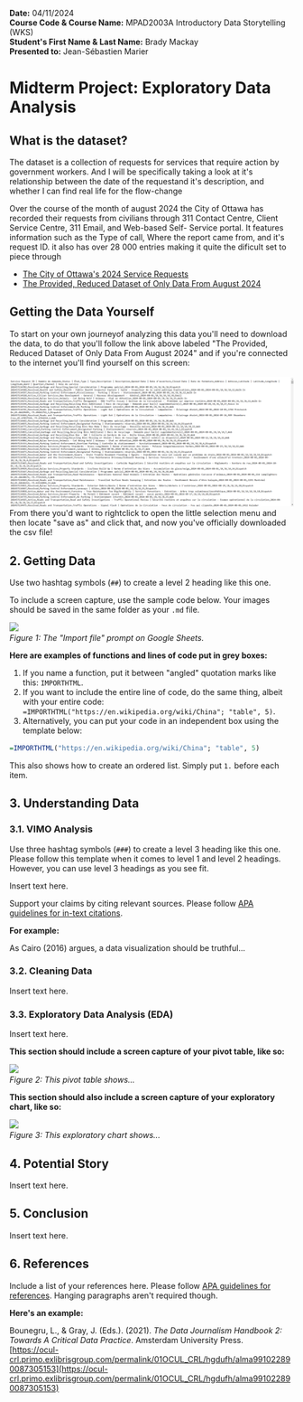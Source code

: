 **Date:** 04/11/2024 <br>
**Course Code & Course Name:** MPAD2003A Introductory Data Storytelling (WKS)<br>
**Student's First Name & Last Name:** Brady Mackay<br> 
**Presented to:** Jean-Sébastien Marier<br>

# Midterm Project: Exploratory Data Analysis


## What is the dataset? <br>
The dataset is a collection of requests for services that require action by government workers. And I will be specifically taking a look at it's relationship between the date of the requestand it's description, and whether I can find real life for the flow-change <br>

Over the course of the month of august 2024 the City of Ottawa has recorded their requests from civilians through 311 Contact Centre, Client Service Centre, 311 Email, and Web-based Self- Service portal. It features information such as the Type of call, Where the report came from, and it's request ID. it also has over 28 000 entries making it quite the dificult set to piece through

* [The City of Ottawa's 2024 Service Requests](https://www.arcgis.com/home/item.html?id=65fe42e2502d442b8a774fd3d954cac5)
* [The Provided, Reduced Dataset of Only Data From August 2024](https://raw.githubusercontent.com/jsmarier/course-datasets/refs/heads/main/ottawa-311-service-requests-august-2024.csv)


## Getting the Data Yourself

To start on your own journeyof analyzing this data you'll need to download the data, to do that you'll follow the link above labeled "The Provided, Reduced Dataset of Only Data From August 2024" and if you're connected to the internet you'll find yourself on this screen:<br> <br>
![](<Screenshot 2024-11-05 105452.png>)
From there you'd want to rightclick to open the little selection menu and then locate "save as" and click that, and now you've officially downloaded the csv file!<br>

## 2. Getting Data

Use two hashtag symbols (`##`) to create a level 2 heading like this one.

To include a screen capture, use the sample code below. Your images should be saved in the same folder as your `.md` file.

![](import-screen-capture.png)<br>
*Figure 1: The "Import file" prompt on Google Sheets.*

**Here are examples of functions and lines of code put in grey boxes:**

1. If you name a function, put it between "angled" quotation marks like this: `IMPORTHTML`.
1. If you want to include the entire line of code, do the same thing, albeit with your entire code: `=IMPORTHTML("https://en.wikipedia.org/wiki/China"; "table", 5)`.
1. Alternatively, you can put your code in an independent box using the template below:

``` r
=IMPORTHTML("https://en.wikipedia.org/wiki/China"; "table", 5)
```
This also shows how to create an ordered list. Simply put `1.` before each item.

## 3. Understanding Data

### 3.1. VIMO Analysis

Use three hashtag symbols (`###`) to create a level 3 heading like this one. Please follow this template when it comes to level 1 and level 2 headings. However, you can use level 3 headings as you see fit.

Insert text here.

Support your claims by citing relevant sources. Please follow [APA guidelines for in-text citations](https://apastyle.apa.org/style-grammar-guidelines/citations).

**For example:**

As Cairo (2016) argues, a data visualization should be truthful...

### 3.2. Cleaning Data

Insert text here.

### 3.3. Exploratory Data Analysis (EDA)

Insert text here.

**This section should include a screen capture of your pivot table, like so:**

![](pivot-table-screen-capture.png)<br>
*Figure 2: This pivot table shows...*

**This section should also include a screen capture of your exploratory chart, like so:**

![](chart-screen-capture.png)<br>
*Figure 3: This exploratory chart shows...*

## 4. Potential Story

Insert text here.

## 5. Conclusion

Insert text here.

## 6. References

Include a list of your references here. Please follow [APA guidelines for references](https://apastyle.apa.org/style-grammar-guidelines/references). Hanging paragraphs aren't required though.

**Here's an example:**

Bounegru, L., & Gray, J. (Eds.). (2021). *The Data Journalism Handbook 2: Towards A Critical Data Practice*. Amsterdam University Press. [https://ocul-crl.primo.exlibrisgroup.com/permalink/01OCUL_CRL/hgdufh/alma991022890087305153](https://ocul-crl.primo.exlibrisgroup.com/permalink/01OCUL_CRL/hgdufh/alma991022890087305153)
